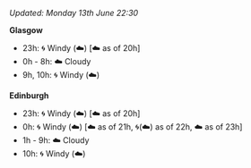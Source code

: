 *Updated: Monday 13th June 22:30*

**Glasgow**

* 23h: :cyclone: Windy (:cloud:) [:cloud: as of 20h]
* 0h - 8h: :cloud: Cloudy
* 9h, 10h: :cyclone: Windy (:cloud:)

**Edinburgh**

* 23h: :cyclone: Windy (:cloud:) [:cloud: as of 20h]
* 0h: :cyclone: Windy (:cloud:) [:cloud: as of 21h, :cyclone:(:cloud:) as of 22h, :cloud: as of 23h]
* 1h - 9h: :cloud: Cloudy
* 10h: :cyclone: Windy (:cloud:)
